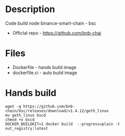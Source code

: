 # Description
Code build node binance-smart-chain - bsc
* OfficIal repo - https://github.com/bnb-chai

# Files
* Dockerfile - hands build image
* dockerfile.ci - auto build image


 # Hands build
```commandline
wget -q https://github.com/bnb-chain/bsc/releases/download/v1.4.12/geth_linux
mv geth_linux bscd
chmod +x bscd
DOCKER_BUILDKIT=1 docker build  --progress=plain -t out_registry:latest
```